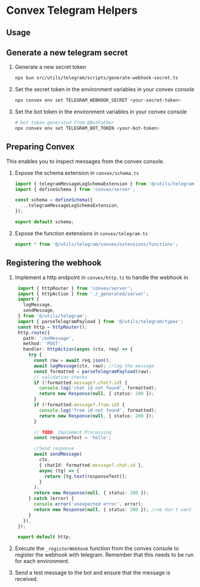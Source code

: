 # Convex Telegram Helpers

## Usage

## Generate a new telegram secret

1. Generate a new secret token

    ```sh
    npx bun src/utils/telegram/scripts/generate-webhook-secret.ts
    ```

2. Set the secret token in the environment variables in your convex console

    ```sh
    npx convex env set TELEGRAM_WEBHOOK_SECRET <your-secret-token>
    ```
3. Set the bot token in the environment variables in your convex console

    ```sh
    # bot token generated from @BotFather
    npx convex env set TELEGRAM_BOT_TOKEN <your-bot-token>
    ```

## Preparing Convex
This enables you to inspect messages from the convex console.
1. Expose the schema extension in `convex/schema.ts`
    ```ts
    import { telegramMessageLogSchemaExtension } from '@/utils/telegram/convex/extensions/schema';
    import { defineSchema } from 'convex/server';

    const schema = defineSchema({
      ...telegramMessageLogSchemaExtension,
    });

    export default schema;
    ```
2. Expose the function extensions in `convex/telegram.ts`
    ```ts
    export * from '@/utils/telegram/convex/extensions/functions';
    ```


## Registering the webhook

1. Implement a http endpoint in `convex/http.ts` to handle the webhook in

   ```ts
    import { httpRouter } from 'convex/server';
    import { httpAction } from './_generated/server';
    import {
      logMessage,
      sendMessage,
    } from '@/utils/telegram';
    import { parseTelegramPayload } from '@/utils/telegram/types';
    const http = httpRouter();
    http.route({
      path: '/onMessage',
      method: 'POST',
      handler: httpAction(async (ctx, req) => {
        try {
          const raw = await req.json();
          await logMessage(ctx, raw); //log the message
          const formatted = parseTelegramPayload(raw);
          // validation checks
          if (!formatted.message?.chat?.id) {
            console.log('chat id not found', formatted);
            return new Response(null, { status: 200 });
          }
          if (!formatted.message?.from.id) {
            console.log('from id not found', formatted);
            return new Response(null, { status: 200 });
          }

          // TODO: Implement Processing
          const responseText = 'hello';

          //Send response
          await sendMessage(
            ctx,
            { chatId: formatted.message?.chat.id },
            async (tg) => {
              return [tg.text(responseText)];
            }
          );
          return new Response(null, { status: 200 });
        } catch (error) {
          console.error('unexpected error', error);
          return new Response(null, { status: 200 }); //we don't want telegram to retry errors
        }
      }),
    });

    export default http;
   ```
2. Execute the `_registerWebhook` function from the convex console to register the webhook with telegram. Remember that this needs to be run for each environment.

3. Send a test message to the bot and ensure that the message is received.
